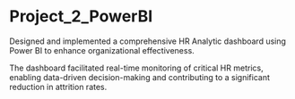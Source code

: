 # Project_2_PowerBI
Designed and implemented a comprehensive HR Analytic dashboard using Power BI to enhance organizational
effectiveness. 

The dashboard facilitated real-time monitoring of critical HR metrics, enabling data-driven decision-making and
contributing to a significant reduction in attrition rates.
